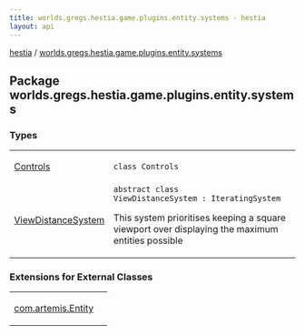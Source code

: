 ```yaml
---
title: worlds.gregs.hestia.game.plugins.entity.systems - hestia
layout: api
---
```


<div class='api-docs-breadcrumbs'><a href="../index.html">hestia</a> / <a href="./index.html">worlds.gregs.hestia.game.plugins.entity.systems</a></div>

## Package worlds.gregs.hestia.game.plugins.entity.systems

### Types

<table class="api-docs-table">
<tbody>
<tr>
<td markdown="1">

<a href="-controls/index.html">Controls</a>


</td>
<td markdown="1">
<div class="signature"><code><span class="keyword">class </span><span class="identifier">Controls</span></code></div>

</td>
</tr>
<tr>
<td markdown="1">

<a href="-view-distance-system/index.html">ViewDistanceSystem</a>


</td>
<td markdown="1">
<div class="signature"><code><span class="keyword">abstract</span> <span class="keyword">class </span><span class="identifier">ViewDistanceSystem</span>&nbsp;<span class="symbol">:</span>&nbsp;<span class="identifier">IteratingSystem</span></code></div>

This system prioritises keeping a square viewport over displaying the maximum entities possible


</td>
</tr>
</tbody>
</table>

### Extensions for External Classes

<table class="api-docs-table">
<tbody>
<tr>
<td markdown="1">

<a href="com.artemis.-entity/index.html">com.artemis.Entity</a>


</td>
<td markdown="1">

</td>
</tr>
</tbody>
</table>
